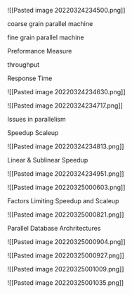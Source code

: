 ![[Pasted image 20220324234500.png]]

coarse grain parallel machine

fine grain parallel machine

Preformance Measure

throughput

Response Time

![[Pasted image 20220324234630.png]]

![[Pasted image 20220324234717.png]]

Issues in parallelism

Speedup Scaleup

![[Pasted image 20220324234813.png]]


Linear & Sublinear Speedup

![[Pasted image 20220324234951.png]]

![[Pasted image 20220325000603.png]]

Factors Limiting Speedup and Scaleup

![[Pasted image 20220325000821.png]]

Parallel Database Archritectures

![[Pasted image 20220325000904.png]]

![[Pasted image 20220325000927.png]]

![[Pasted image 20220325001009.png]]

![[Pasted image 20220325001035.png]]

